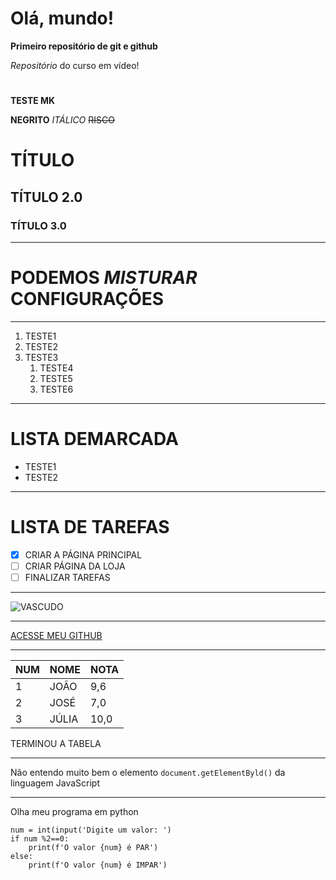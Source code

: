 # Olá, mundo!
**Primeiro repositório de git e github**

 *Repositório* do curso em vídeo!

 #

**TESTE MK**

__NEGRITO__
_ITÁLICO_
~~RISCO~~
# TÍTULO
## TÍTULO 2.0
### TÍTULO 3.0

***
# PODEMOS __*MISTURAR*__ CONFIGURAÇÕES

***
1. TESTE1
2. TESTE2
3. TESTE3
   1. TESTE4
   2. TESTE5
   3. TESTE6

***
# LISTA DEMARCADA

* TESTE1
* TESTE2

*** 
# LISTA DE TAREFAS

- [X] CRIAR A PÁGINA PRINCIPAL
- [ ] CRIAR PÁGINA DA LOJA
- [ ] FINALIZAR TAREFAS

***
![VASCUDO](https://github.com/user-attachments/assets/00707896-6d65-46a3-ab66-b5520d21ecd5)

***

[ACESSE MEU GITHUB](https://github.com/kezaydev)

***

NUM | NOME | NOTA
---|---|---
1 | JOÃO | 9,6
2 | JOSÉ | 7,0
3 | JÚLIA | 10,0

TERMINOU A TABELA

***
Não entendo muito bem o elemento `document.getElementByld()` da linguagem JavaScript

***

Olha meu programa em python

```
num = int(input('Digite um valor: ')
if num %2==0:
    print(f'O valor {num} é PAR')
else:
    print(f'O valor {num} é IMPAR')

```
